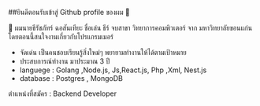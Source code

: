 <!--
**teeratchapat/teeratchapat** is a ✨ _special_ ✨ repository because its `README.md` (this file) appears on your GitHub profile.

Here are some ideas to get you started:

- 🔭 I’m currently working on ...
- 🌱 I’m currently learning ...
- 👯 I’m looking to collaborate on ...
- 🤔 I’m looking for help with ...
- 💬 Ask me about ...
- 📫 How to reach me: ...
- 😄 Pronouns: ...
- ⚡ Fun fact: ...
-->

##ยินดีตอนรับเข้าสู่ Github profile ของผม 👋

🙏 ผมนายธีรัชภัทร์ ฉอสันเทียะ ชื่อเล่น ธีร์  จบสาขา วิทยาการคอมพิวเตอร์ จาก มหาวิทยาลัยขอนแก่น โดยตอนนี้สนใจงานเกี่ยวกับโปรแกรมเมอร์
- จัดเด่น เป็นคนชอบเรียนรู้สิ่งใหม่ๆ พยายามทำงานให้ได้ตามเป้าหมาย
- ประสบการณ์ทำงาน มาประมาณ 3 ปี
- languege : Golang ,Node.js, Js,React.js, Php ,Xml, Nest.js
- database : Postgres , MongoDB

ตำแหน่งที่สมัคร : Backend Developer
